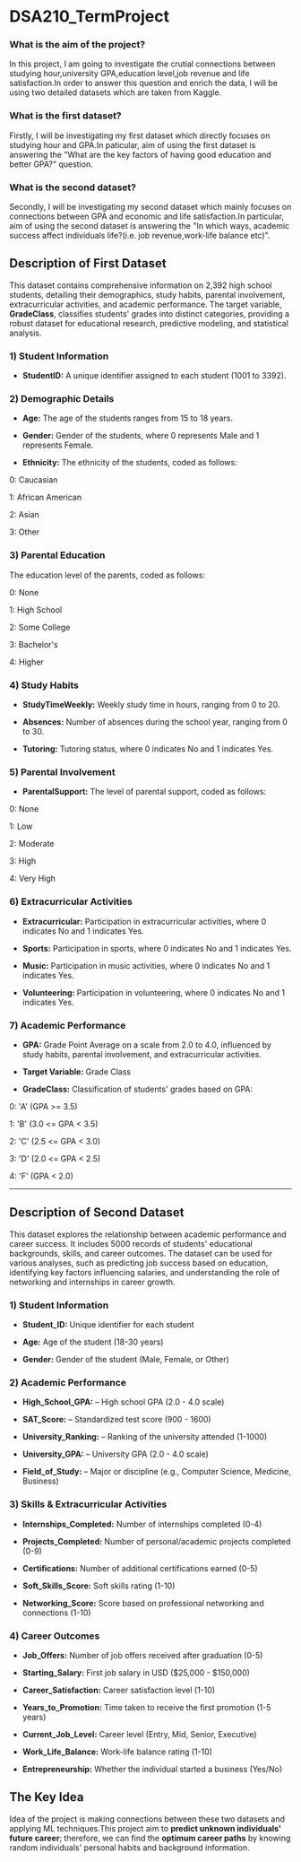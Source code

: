 # DSA210_TermProject

### **What is the aim of the project?**




In this project, I am going to investigate the crutial connections between studying hour,university GPA,education level,job revenue and life satisfaction.In order to answer this question and enrich the data, I will be using two detailed datasets which are taken from Kaggle.





### **What is the first dataset?**






Firstly, I will be investigating my first dataset which directly focuses on studying hour and GPA.In paticular, aim of using the first dataset is answering the "What are the key factors of having good education and better GPA?" question.







### **What is the second dataset?**





Secondly, I will be investigating my second dataset which mainly focuses on connections between GPA and economic and life satisfaction.In particular, aim of using the second dataset is answering the "In which ways, academic success affect individuals life?(i.e. job revenue,work-life balance etc)".





## **Description of First Dataset**






This dataset contains comprehensive information on 2,392 high school students, detailing their demographics, study habits, parental involvement, extracurricular activities, and academic performance. The target variable, **GradeClass**, classifies students' grades into distinct categories, providing a robust dataset for educational research, predictive modeling, and statistical analysis.






### 1) Student Information

- **StudentID:** A unique identifier assigned to each student (1001 to 3392).








### 2) Demographic Details

- **Age:** The age of the students ranges from 15 to 18 years.
  
- **Gender:** Gender of the students, where 0 represents Male and 1 represents Female.
  
- **Ethnicity:** The ethnicity of the students, coded as follows:
  
0: Caucasian

1: African American

2: Asian

3: Other





### 3) Parental Education

The education level of the parents, coded as follows:

0: None

1: High School

2: Some College

3: Bachelor's

4: Higher





### 4) Study Habits

- **StudyTimeWeekly:** Weekly study time in hours, ranging from 0 to 20.
  
- **Absences:** Number of absences during the school year, ranging from 0 to 30.
  
- **Tutoring:** Tutoring status, where 0 indicates No and 1 indicates Yes.




### 5) Parental Involvement

- **ParentalSupport:** The level of parental support, coded as follows:

0: None

1: Low

2: Moderate

3: High

4: Very High

### 6) Extracurricular Activities

- **Extracurricular:** Participation in extracurricular activities, where 0 indicates No and 1 indicates Yes.
  
- **Sports:** Participation in sports, where 0 indicates No and 1 indicates Yes.
  
- **Music:** Participation in music activities, where 0 indicates No and 1 indicates Yes.
  
- **Volunteering:** Participation in volunteering, where 0 indicates No and 1 indicates Yes.

### 7) Academic Performance

- **GPA:** Grade Point Average on a scale from 2.0 to 4.0, influenced by study habits, parental involvement, and extracurricular activities.
  
- **Target Variable:** Grade Class
  
- **GradeClass:** Classification of students' grades based on GPA:

0: 'A' (GPA >= 3.5)

1: 'B' (3.0 <= GPA < 3.5)

2: 'C' (2.5 <= GPA < 3.0)

3: 'D' (2.0 <= GPA < 2.5)

4: 'F' (GPA < 2.0)



---




## **Description of Second Dataset**







This dataset explores the relationship between academic performance and career success. It includes 5000 records of students' educational backgrounds, skills, and career outcomes. The dataset can be used for various analyses, such as predicting job success based on education, identifying key factors influencing salaries, and understanding the role of networking and internships in career growth.


### **1) Student Information**
- **Student_ID:** Unique identifier for each student
  
- **Age:** Age of the student (18-30 years)
  
- **Gender:**  Gender of the student (Male, Female, or Other)  


### **2) Academic Performance**

- **High_School_GPA:** – High school GPA (2.0 - 4.0 scale)
  
- **SAT_Score:** – Standardized test score (900 - 1600)
  
- **University_Ranking:** – Ranking of the university attended (1-1000)
  
- **University_GPA:** – University GPA (2.0 - 4.0 scale)
  
- **Field_of_Study:** – Major or discipline (e.g., Computer Science, Medicine, Business)  


### **3) Skills & Extracurricular Activities**

- **Internships_Completed:**  Number of internships completed (0-4)
  
- **Projects_Completed:**  Number of personal/academic projects completed (0-9)
  
- **Certifications:**  Number of additional certifications earned (0-5)
  
- **Soft_Skills_Score:**  Soft skills rating (1-10)
  
- **Networking_Score:**  Score based on professional networking and connections (1-10)  


### **4) Career Outcomes**

- **Job_Offers:** Number of job offers received after graduation (0-5)
   
- **Starting_Salary:** First job salary in USD ($25,000 - $150,000)
  
- **Career_Satisfaction:**  Career satisfaction level (1-10)
  
- **Years_to_Promotion:**  Time taken to receive the first promotion (1-5 years)
  
- **Current_Job_Level:**  Career level (Entry, Mid, Senior, Executive)
  
- **Work_Life_Balance:**  Work-life balance rating (1-10)
  
- **Entrepreneurship:**  Whether the individual started a business (Yes/No)




  


## **The Key Idea**





Idea of the project is making connections between these two datasets and applying ML techniques.This project aim to **predict unknown individuals' future career**; therefore, we can find the **optimum career paths** by knowing random individuals' personal habits and background information.








